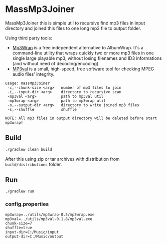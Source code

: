 # MassMp3Joiner

MassMp3Joiner this is simple util to recursive find mp3 files in input directory and joined this files to one long mp3 file to output folder. 

Using third party tools:
+ [Mp3Wrap](http://mp3wrap.sourceforge.net/) is a free independent alternative to AlbumWrap. It's a command-line utility that wraps quickly two or more mp3 files in one single large playable mp3, without losing filenames and ID3 informations (and without need of decoding/encoding). 
+ [MP3val](http://mp3val.sourceforge.net/) is a small, high-speed, free software tool for checking MPEG audio files' integrity. 

```
usage: massMp3Joiner
 -c,--chunk-size <arg>   number of mp3 files to join
 -i,--input-dir <arg>    directory to recursive scan
 -mp3val <arg>           path to mp3val util
 -mp3wrap <arg>          path to mp3wrap util
 -o,--output-dir <arg>   directory to write joined mp3 files
 -s,--shuffle            shuffle

NOTE: All mp3 files in output directory will be deleted before start mp3wrap!

```

## Build

```bash
./gradlew clean build
```
After this using zip or tar archives with distribution from  `build/distributions` folder.

## Run

```bash
./gradlew run
```

### config.properties 

```
mp3wrap=../utils/mp3wrap-0.5/mp3wrap.exe
mp3val=../utils/mp3val-0.1.8/mp3val.exe
chunk-size=7
shuffle=true
input-dir=C:/Music/input
output-dir=C:/Music/output
```